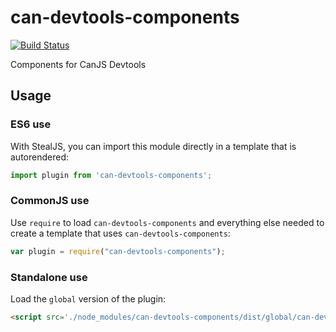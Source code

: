 # can-devtools-components

[![Build Status](https://travis-ci.org/canjs/can-devtools-components.svg?branch=master)](https://travis-ci.org/canjs/can-devtools-components)

Components for CanJS Devtools

## Usage

### ES6 use

With StealJS, you can import this module directly in a template that is autorendered:

```js
import plugin from 'can-devtools-components';
```

### CommonJS use

Use `require` to load `can-devtools-components` and everything else
needed to create a template that uses `can-devtools-components`:

```js
var plugin = require("can-devtools-components");
```

### Standalone use

Load the `global` version of the plugin:

```html
<script src='./node_modules/can-devtools-components/dist/global/can-devtools-components.js'></script>
```
